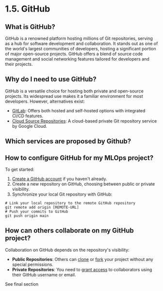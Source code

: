 # 1.5. GitHub

## What is GitHub?

GitHub is a renowned platform hosting millions of Git repositories, serving as a hub for software development and collaboration. It stands out as one of the world's largest communities of developers, hosting a significant portion of major open-source projects. GitHub offers a blend of source code management and social networking features tailored for developers and their projects.

## Why do I need to use GitHub?

GitHub is a versatile choice for hosting both private and open-source projects. Its widespread use makes it a familiar environment for most developers. However, alternatives exist:
- [GitLab](https://about.gitlab.com/): Offers both hosted and self-hosted options with integrated CI/CD features.
- [Cloud Source Repositories](https://cloud.google.com/source-repositories/docs): A cloud-based private Git repository service by Google Cloud.

## Which services are proposed by Github?

## How to configure GitHub for my MLOps project?

To get started:
1. [Create a GitHub account](https://github.com/join) if you haven't already.
2. Create a new repository on GitHub, choosing between public or private visibility.
3. Synchronize your local Git repository with GitHub:

```
# Link your local repository to the remote GitHub repository
git remote add origin [REMOTE-URL]
# Push your commits to GitHub
git push origin main
```

## How can others collaborate on my GitHub project?

Collaboration on GitHub depends on the repository's visibility:
- **Public Repositories**: Others can [clone](https://docs.github.com/en/repositories/creating-and-managing-repositories/cloning-a-repository) or [fork](https://docs.github.com/en/get-started/quickstart/fork-a-repo) your project without any special permissions.
- **Private Repositories**: You need to [grant access](https://docs.github.com/en/get-started/learning-about-github/access-permissions-on-github) to collaborators using their GitHub username or email.

See final section